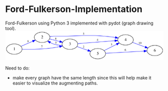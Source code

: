 # Ford-Fulkerson-Implementation
Ford-Fulkerson using Python 3 implemented with pydot (graph drawing tool).
![Image description](https://github.com/angelotc/Ford-Fulkerson-Implementation/blob/master/0.png)

Need to do:
- make every graph have the same length since this will help make it easier to visualize the augmenting paths. 
